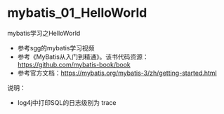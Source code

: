 # mybatis_01_HelloWorld
mybatis学习之HelloWorld
- 参考sgg的mybatis学习视频
- 参考《MyBatis从入门到精通》。该书代码资源：https://github.com/mybatis-book/book
- 参考官方文档：https://mybatis.org/mybatis-3/zh/getting-started.html

说明：
- log4j中打印SQL的日志级别为 trace

